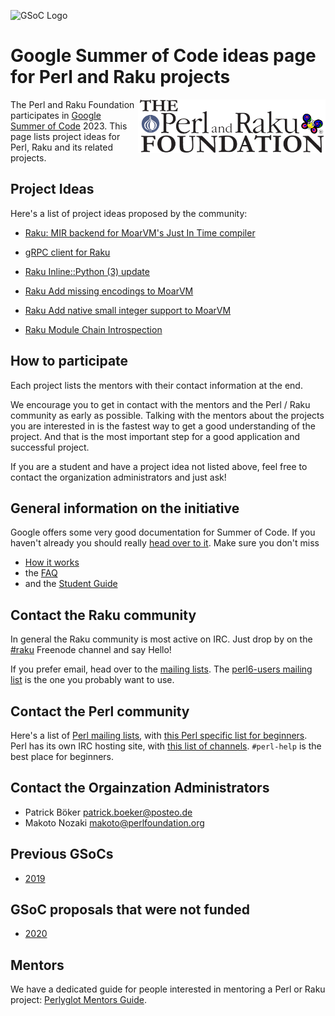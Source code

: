 ![GSoC Logo](https://summerofcode.withgoogle.com/assets/media/logo.svg)

# Google Summer of Code ideas page for Perl and Raku projects

<img src="img/tprf_logo.png" width="300px" align="right" alt="TPRF">

The Perl and Raku Foundation participates in
[Google Summer of Code](https://summerofcode.withgoogle.com/) 2023.
This page lists project ideas for Perl, Raku and its related projects.


## Project Ideas

Here's a list of project ideas proposed by the community:

- [Raku: MIR backend for MoarVM's Just In Time compiler](raku/mir-backend.md)

- [gRPC client for Raku](raku/gRPC.md)

- [Raku Inline::Python (3) update](raku/Inline::Python-Update.md)

- [Raku Add missing encodings to MoarVM](raku/missingencodings.md)

- [Raku Add native small integer support to MoarVM](raku/nibbles.md)

- [Raku Module Chain Introspection](raku/rakumods.md)

## How to participate

Each project lists the mentors with their contact information at the end.

We encourage you to get in contact with the mentors and the Perl / Raku community as early as
possible. Talking with the mentors about the projects you are interested in is the fastest way to
get a good understanding of the project. And that is the most important step for a good application
and successful project.

If you are a student and have a project idea not listed above, feel free to contact the organization
administrators and just ask!

## General information on the initiative

Google offers some very good documentation for Summer of Code. If you haven't already you should really
[head over to it](https://summerofcode.withgoogle.com/). Make sure you don't miss

- [How it works](https://summerofcode.withgoogle.com/how-it-works/)
- the [FAQ](https://developers.google.com/open-source/gsoc/faq)
- and the [Student Guide](https://google.github.io/gsocguides/student/)


## Contact the Raku community

In general the Raku community is most active on IRC. Just drop by on the
[#raku](https://web.libera.chat/#raku) Freenode channel and say Hello!

If you prefer email, head over to the [mailing lists](https://raku.org/archive/lists/).
The [perl6-users mailing list](https://www.nntp.perl.org/group/perl.perl6.users/) is the one you
probably want to use.


## Contact the Perl community

Here's a list of [Perl mailing lists](https://lists.perl.org/), with
[this Perl specific list for beginners](https://www.nntp.perl.org/group/perl.beginners/).
Perl has its own IRC hosting site, with [this list of channels](http://www.irc.perl.org/channels.html).
`#perl-help` is the best place for beginners.


## Contact the Orgainzation Administrators

- Patrick Böker <patrick.boeker@posteo.de>
- Makoto Nozaki <makoto@perlfoundation.org>

## Previous GSoCs

- [2019](https://perl-foundation-outreach.github.io/ideas)

## GSoC proposals that were not funded

- [2020](https://perl-foundation-outreach.github.io/gsoc-2020-ideas)


## Mentors

We have a dedicated guide for people interested in mentoring a Perl or Raku project:
[Perlyglot Mentors Guide](mentors-guide.md).

